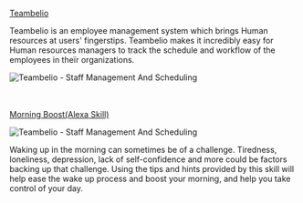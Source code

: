 
[Teambelio](https://www.teambelio.com "Staff Management and scheduling - shift basis") 

Teambelio is an employee management system which brings Human resources at users' fingerstips. Teambelio makes it incredibly easy for Human resources managers to track the schedule and workflow of the employees in theïr organizations.

![Teambelio - Staff Management And Scheduling]({{site.baseurl}}/teamelio_fronpage_img.PNG)


<br /><br />
[Morning Boost(Alexa Skill)](https://www.amazon.com/Voicempathy-Morning-Boost/dp/B088GSQD9K/ref=sr_1_2?dchild=1&keywords=voicempathy&qid=1595930914&sr=8-2)

![Teambelio - Staff Management And Scheduling]({{site.baseurl}}/images/MorningBoost.JPG)

Waking up in the morning can sometimes be of a challenge. Tiredness, loneliness, depression, lack of self-confidence and more could be factors backing up that challenge. Using the tips and hints provided by this skill will help ease the wake up process and boost your morning, and help you take control of your day.
